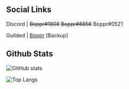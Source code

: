 ## Social Links
Discord | ~~Boppr#1808~~ ~~Boppr#8856~~ Boppr#0521

Guilded | [Boppr](https://www.guilded.gg/boppr) [Backup]

## Github Stats
![GitHub stats](https://github-readme-stats.vercel.app/api?username=realboppr&show_icons=true&title_color=600050&text_color=760052&icon_color=3C0082&bg_color=15,1C003F,000000&hide_border=true&border_radius=10)

![Top Langs](https://github-readme-stats.vercel.app/api/top-langs/?username=realboppr&layout=compact&title_color=600050&text_color=760052&bg_color=15,1C003F,000000&hide_border=true&border_radius=10)
